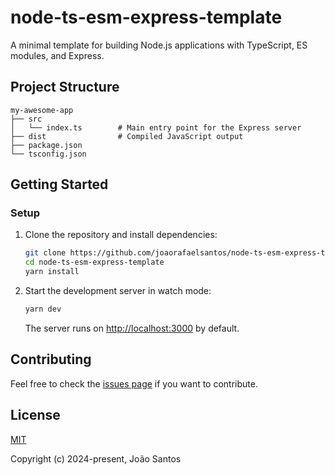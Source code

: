 # node-ts-esm-express-template

A minimal template for building Node.js applications with TypeScript, ES modules, and Express.

## Project Structure

```plaintext
my-awesome-app
├── src
│   └── index.ts        # Main entry point for the Express server
├── dist                # Compiled JavaScript output
├── package.json        
└── tsconfig.json       
```

## Getting Started

### Setup

1. Clone the repository and install dependencies:

   ```bash
   git clone https://github.com/joaorafaelsantos/node-ts-esm-express-template.git
   cd node-ts-esm-express-template
   yarn install
   ```

2. Start the development server in watch mode:

   ```bash
   yarn dev
   ```

   The server runs on [http://localhost:3000](http://localhost:3000) by default.

## Contributing

Feel free to check the [issues page](https://github.com/joaorafaelsantos/node-ts-esm-express-template/issues) if you want to contribute.

## License

[MIT](https://opensource.org/licenses/MIT)

Copyright (c) 2024-present, João Santos